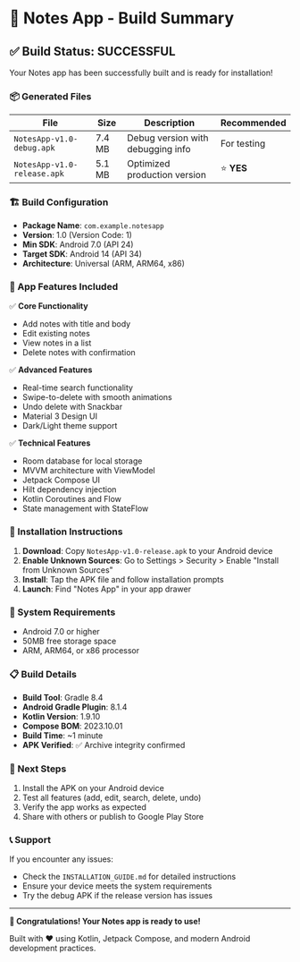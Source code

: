 # 🎉 Notes App - Build Summary

## ✅ Build Status: **SUCCESSFUL**

Your Notes app has been successfully built and is ready for installation!

### 📦 Generated Files

| File | Size | Description | Recommended |
|------|------|-------------|-------------|
| `NotesApp-v1.0-debug.apk` | 7.4 MB | Debug version with debugging info | For testing |
| `NotesApp-v1.0-release.apk` | 5.1 MB | Optimized production version | ⭐ **YES** |

### 🏗️ Build Configuration

- **Package Name**: `com.example.notesapp`
- **Version**: 1.0 (Version Code: 1)
- **Min SDK**: Android 7.0 (API 24)
- **Target SDK**: Android 14 (API 34)
- **Architecture**: Universal (ARM, ARM64, x86)

### 🚀 App Features Included

✅ **Core Functionality**
- Add notes with title and body
- Edit existing notes
- View notes in a list
- Delete notes with confirmation

✅ **Advanced Features**
- Real-time search functionality
- Swipe-to-delete with smooth animations
- Undo delete with Snackbar
- Material 3 Design UI
- Dark/Light theme support

✅ **Technical Features**
- Room database for local storage
- MVVM architecture with ViewModel
- Jetpack Compose UI
- Hilt dependency injection
- Kotlin Coroutines and Flow
- State management with StateFlow

### 📱 Installation Instructions

1. **Download**: Copy `NotesApp-v1.0-release.apk` to your Android device
2. **Enable Unknown Sources**: Go to Settings > Security > Enable "Install from Unknown Sources"
3. **Install**: Tap the APK file and follow installation prompts
4. **Launch**: Find "Notes App" in your app drawer

### 🔧 System Requirements

- Android 7.0 or higher
- 50MB free storage space
- ARM, ARM64, or x86 processor

### 📋 Build Details

- **Build Tool**: Gradle 8.4
- **Android Gradle Plugin**: 8.1.4
- **Kotlin Version**: 1.9.10
- **Compose BOM**: 2023.10.01
- **Build Time**: ~1 minute
- **APK Verified**: ✅ Archive integrity confirmed

### 🎯 Next Steps

1. Install the APK on your Android device
2. Test all features (add, edit, search, delete, undo)
3. Verify the app works as expected
4. Share with others or publish to Google Play Store

### 📞 Support

If you encounter any issues:
- Check the `INSTALLATION_GUIDE.md` for detailed instructions
- Ensure your device meets the system requirements
- Try the debug APK if the release version has issues

---

**🎉 Congratulations! Your Notes app is ready to use!**

Built with ❤️ using Kotlin, Jetpack Compose, and modern Android development practices.